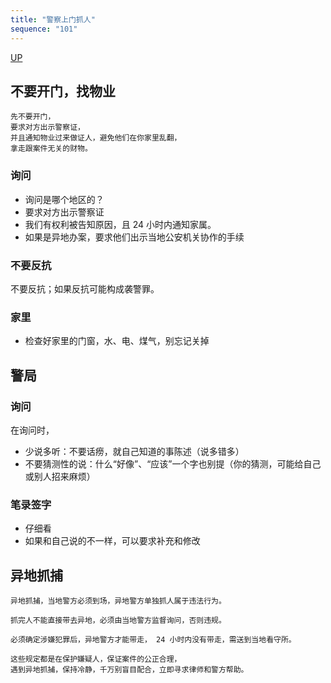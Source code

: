 ```yaml
---
title: "警察上门抓人"
sequence: "101"
---
```


[UP](/law/law-index.html)


## 不要开门，找物业

```text
先不要开门，
要求对方出示警察证，
并且通知物业过来做证人，避免他们在你家里乱翻，
拿走跟案件无关的财物。
```

### 询问

- 询问是哪个地区的？
- 要求对方出示警察证
- 我们有权利被告知原因，且 24 小时内通知家属。
- 如果是异地办案，要求他们出示当地公安机关协作的手续

### 不要反抗

不要反抗；如果反抗可能构成袭警罪。

### 家里

- 检查好家里的门窗，水、电、煤气，别忘记关掉

## 警局

### 询问

在询问时，

- 少说多听：不要话痨，就自己知道的事陈述（说多错多）
- 不要猜测性的说：什么“好像”、“应该”一个字也别提（你的猜测，可能给自己或别人招来麻烦）

### 笔录签字

- 仔细看
- 如果和自己说的不一样，可以要求补充和修改

## 异地抓捕

```text
异地抓捕，当地警方必须到场，异地警方单独抓人属于违法行为。

抓完人不能直接带去异地，必须由当地警方监督询问，否则违规。

必须确定涉嫌犯罪后，异地警方才能带走， 24 小时内没有带走，需送到当地看守所。

这些规定都是在保护嫌疑人，保证案件的公正合理，
遇到异地抓捕，保持冷静，千万别盲目配合，立即寻求律师和警方帮助。
```
